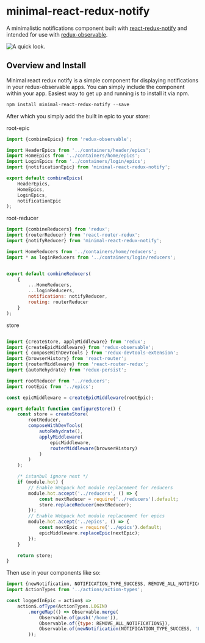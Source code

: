 # minimal-react-redux-notify
A minimalistic notifications component built with [react-redux-notify](https://github.com/deep-c/react-redux-notify) and intended for use with [redux-observable](https://github.com/redux-observable/redux-observable).

![A quick look.](http://i.giphy.com/l0HlQkInwts6lR1zq.gif)


## Overview and Install
Minimal react redux notify is a simple component for displaying notifications in your redux-observable apps. You can simply include the component within your app. Easiest way to get up and running is to install it via npm.

```javascript
npm install minimal-react-redux-notify --save
```

After which you simply add the built in epic to your store:

root-epic
```javascript
import {combineEpics} from 'redux-observable';

import HeaderEpics from '../containers/header/epics';
import HomeEpics from '../containers/home/epics';
import LoginEpics from '../containers/login/epics';
import {notificationEpic} from 'minimal-react-redux-notify';

export default combineEpics(
    HeaderEpics,
    HomeEpics,
    LoginEpics,
    notificationEpic
);
```

root-reducer
```javascript
import {combineReducers} from 'redux';
import {routerReducer} from 'react-router-redux';
import {notifyReducer} from 'minimal-react-redux-notify';

import HomeReducers from '../containers/home/reducers';
import * as loginReducers from '../containers/login/reducers';


export default combineReducers(
    {
        ...HomeReducers,
        ...loginReducers,
        notifications: notifyReducer,
        routing: routerReducer
    }
);

```

store
```javascript

import {createStore, applyMiddleware} from 'redux';
import {createEpicMiddleware} from 'redux-observable';
import { composeWithDevTools } from 'redux-devtools-extension';
import {browserHistory} from 'react-router';
import {routerMiddleware} from 'react-router-redux';
import {autoRehydrate} from 'redux-persist';

import rootReducer from '../reducers';
import rootEpic from '../epics';

const epicMiddleware = createEpicMiddleware(rootEpic);

export default function configureStore() {
    const store = createStore(
        rootReducer,
        composeWithDevTools(
            autoRehydrate(),
            applyMiddleware(
                epicMiddleware,
                routerMiddleware(browserHistory)
            )
        )
    );

    /* istanbul ignore next */
    if (module.hot) {
        // Enable Webpack hot module replacement for reducers
        module.hot.accept('../reducers', () => {
            const nextReducer = require('../reducers').default;
            store.replaceReducer(nextReducer);
        });
        // Enable Webpack hot module replacement for epics
        module.hot.accept('../epics', () => {
            const nextEpic = require('../epics').default;
            epicMiddleware.replaceEpic(nextEpic);
        });
    }

    return store;
}

```

Then use in your components like so:

```javascript
import {newNotification, NOTIFICATION_TYPE_SUCCESS, REMOVE_ALL_NOTIFICATIONS} from 'minimal-react-redux-notify';
import ActionTypes from '../actions/action-types';

const loggedInEpic = action$ =>
    action$.ofType(ActionTypes.LOGIN)
        .mergeMap(() => Observable.merge(
            Observable.of(push('/home')),
            Observable.of({type: REMOVE_ALL_NOTIFICATIONS}),
            Observable.of(newNotification(NOTIFICATION_TYPE_SUCCESS, 'Login successful!'))
        ));

```


